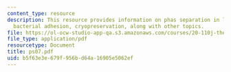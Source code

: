 ```yaml
---
content_type: resource
description: This resource provides information on phas separation in lipid membranes,
  bacterial adhesion, cryopreservation, along with other topics.
file: https://ol-ocw-studio-app-qa.s3.amazonaws.com/courses/20-110j-thermodynamics-of-biomolecular-systems-fall-2005/b5f63e3e679f956bd64a16905e5062ef_ps07.pdf
file_type: application/pdf
resourcetype: Document
title: ps07.pdf
uid: b5f63e3e-679f-956b-d64a-16905e5062ef
---
```

